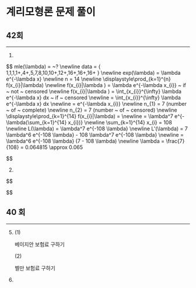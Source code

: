 # 계리모형론 문제 풀이

## 42회

----------

1.  

$$ 
    mle(\lambda) = ~? 
    \newline
    data = \{ 1,1,1,1+,4+,5,7,8,10,10+,12+,16+,16+,16+ \}
    \newline
    exp(\lambda)  = \lambda e^{-\lambda x}
    \newline
    n = 14
    \newline
    \displaystyle\prod_{k=1}^{n} f(x_{i}|\lambda)
    \newline
    f(x_{i}|\lambda ) = \lambda e^{-\lambda x_{i}} ~ if ~ not ~ censored
    \newline
    f(x_{i}|\lambda ) = \int_{x_{i}}^{\infty} \lambda e^{-\lambda x} dx ~ if ~ censored
    \newline
    = \int_{x_{i}}^{\infty} \lambda e^{-\lambda x} dx
    \newline
    = e^{-\lambda x_{i}}
    \newline
    n_{1} = 7 (number ~ of ~ complete)
    \newline
    n_{2} = 7 (number ~ of ~ censored)
    \newline
    \displaystyle\prod_{k=1}^{14} f(x_{i}|\lambda) = 
    \newline
    = \lambda^7 e^{-\lambda(\sum_{k=1}^{14} x_{i})} 
    \newline
    \sum_{k=1}^{14} x_{i} = 108
    \newline
    L(\lambda) = \lambda^7 e^{-108 \lambda}
    \newline
    L'(\lambda) = 7 \lambda^6 e^{-108 \lambda} - 108 \lambda^7 e^{-108 \lambda}
    \newline
    = \lambda^6 e^{-108 \lambda} (7 - 108 \lambda)
    \newline
    \lambda = \frac{7}{108} = 0.064815 \approx 0.065
    
$$

2. 

$$



$$


## 40 회


---------------

5. (1)
   
   베이지안 보험료 구하기

   (2)
   
   벨만 보험료 구하기

6. 